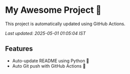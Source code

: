# My Awesome Project 🚀

This project is automatically updated using GitHub Actions.

_Last updated: 2025-05-01 01:05:04 IST_

## Features
- Auto-update README using Python 🐍
- Auto Git push with GitHub Actions 🤖
